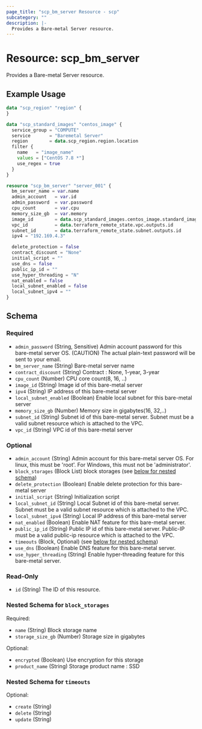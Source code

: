 ```yaml
---
page_title: "scp_bm_server Resource - scp"
subcategory: ""
description: |-
  Provides a Bare-metal Server resource.
---
```


# Resource: scp_bm_server

Provides a Bare-metal Server resource.


## Example Usage

```terraform
data "scp_region" "region" {
}

data "scp_standard_images" "centos_image" {
  service_group = "COMPUTE"
  service       = "Baremetal Server"
  region        = data.scp_region.region.location
  filter {
    name   = "image_name"
    values = ["CentOS 7.8 *"]
    use_regex = true
  }
}

resource "scp_bm_server" "server_001" {
  bm_server_name = var.name
  admin_account   = var.id
  admin_password  = var.password
  cpu_count       = var.cpu
  memory_size_gb  = var.memory
  image_id        = data.scp_standard_images.centos_image.standard_images[0].id
  vpc_id          = data.terraform_remote_state.vpc.outputs.id
  subnet_id       = data.terraform_remote_state.subnet.outputs.id
  ipv4 = "192.169.4.3"

  delete_protection = false
  contract_discount = "None"
  initial_script = ""
  use_dns = false
  public_ip_id = ""
  use_hyper_threading = "N"
  nat_enabled = false
  local_subnet_enabled = false
  local_subnet_ipv4 = ""
}
```

<!-- schema generated by tfplugindocs -->
## Schema

### Required

- `admin_password` (String, Sensitive) Admin account password for this bare-metal server OS. (CAUTION) The actual plain-text password will be sent to your email.
- `bm_server_name` (String) Bare-metal server name
- `contract_discount` (String) Contract : None, 1-year, 3-year
- `cpu_count` (Number) CPU core count(8, 16, ..)
- `image_id` (String) Image id of this bare-metal server
- `ipv4` (String) IP address of this bare-metal server
- `local_subnet_enabled` (Boolean) Enable local subnet for this bare-metal server
- `memory_size_gb` (Number) Memory size in gigabytes(16, 32,..)
- `subnet_id` (String) Subnet id of this bare-metal server. Subnet must be a valid subnet resource which is attached to the VPC.
- `vpc_id` (String) VPC id of this bare-metal server

### Optional

- `admin_account` (String) Admin account for this bare-metal server OS. For linux, this must be 'root'. For Windows, this must not be 'administrator'.
- `block_storages` (Block List) block storages (see [below for nested schema](#nestedblock--block_storages))
- `delete_protection` (Boolean) Enable delete protection for this bare-metal server
- `initial_script` (String) Initialization script
- `local_subnet_id` (String) Local Subnet id of this bare-metal server. Subnet must be a valid subnet resource which is attached to the VPC.
- `local_subnet_ipv4` (String) Local IP address of this bare-metal server
- `nat_enabled` (Boolean) Enable NAT feature for this bare-metal server.
- `public_ip_id` (String) Public IP id of this bare-metal server. Public-IP must be a valid public-ip resource which is attached to the VPC.
- `timeouts` (Block, Optional) (see [below for nested schema](#nestedblock--timeouts))
- `use_dns` (Boolean) Enable DNS feature for this bare-metal server.
- `use_hyper_threading` (String) Enable hyper-threading feature for this bare-metal server.

### Read-Only

- `id` (String) The ID of this resource.

<a id="nestedblock--block_storages"></a>
### Nested Schema for `block_storages`

Required:

- `name` (String) Block storage name
- `storage_size_gb` (Number) Storage size in gigabytes

Optional:

- `encrypted` (Boolean) Use encryption for this storage
- `product_name` (String) Storage product name : SSD


<a id="nestedblock--timeouts"></a>
### Nested Schema for `timeouts`

Optional:

- `create` (String)
- `delete` (String)
- `update` (String)
